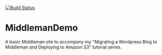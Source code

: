 [![Build Status](https://travis-ci.org/mdb/middleman-demo.svg?branch=master)](https://travis-ci.org/mdb/middleman-demo)

# MiddlemanDemo

A basic Middleman site to accompany my "Migrating a Wordpress Blog to Middleman and Deploying to Amazon S3" tutorial series.
